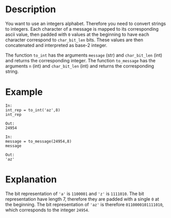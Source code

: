 
# Description
You want to use an integers alphabet.
Therefore you need to convert strings to integers.
Each character of a message is mapped to its corresponding ascii value, 
then padded with `0` values at the beginning to have each character correspond to `char_bit_len` bits.
These values are then concatenated and interpreted as base-2 integer.

The function `to_int` has the arguments `message` (str) and `char_bit_len` (int) and returns the corresponding integer.
The function `to_message` has the arguments `n` (int) and `char_bit_len` (int) and returns the corresponding string.

# Example
```
In:
int_rep = to_int('az',8)
int_rep

Out:
24954

In:
message = to_message(24954,8)
message

Out:
'az'
```
# Explanation
The bit representation of `'a'` is `1100001` and `'z'` is `1111010`.
The bit representation have length 7, therefore they are padded with a single `0` at the beginning.
The bit representation of `'az'` is therefore `0110000101111010`, which corresponds to the integer `24954`.
